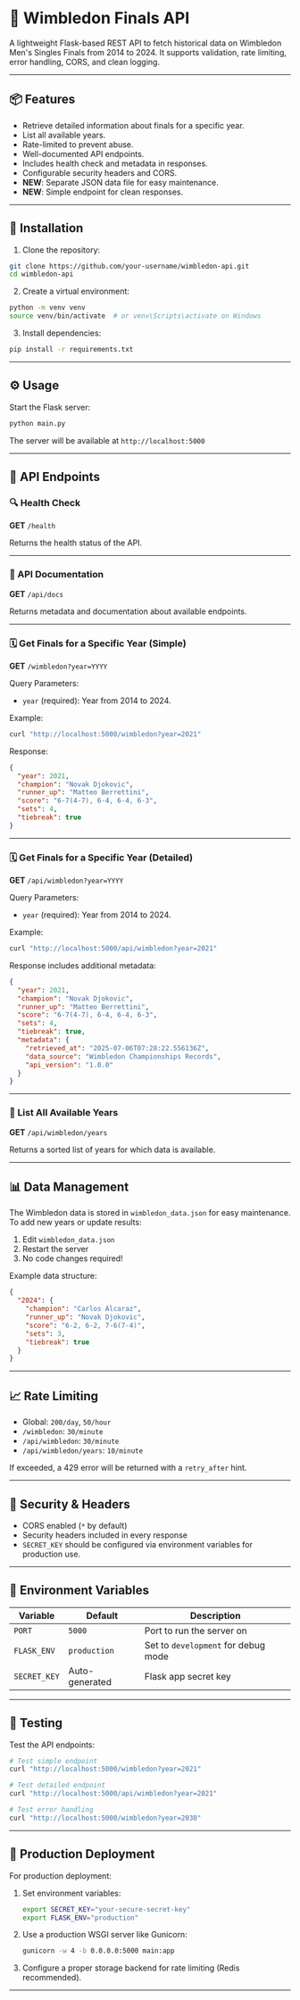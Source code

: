 # 🌟 Wimbledon Finals API

A lightweight Flask-based REST API to fetch historical data on Wimbledon Men's Singles Finals from 2014 to 2024. It supports validation, rate limiting, error handling, CORS, and clean logging.

---

## 📦 Features

* Retrieve detailed information about finals for a specific year.
* List all available years.
* Rate-limited to prevent abuse.
* Well-documented API endpoints.
* Includes health check and metadata in responses.
* Configurable security headers and CORS.
* **NEW**: Separate JSON data file for easy maintenance.
* **NEW**: Simple endpoint for clean responses.

---

## 🚀 Installation

1. Clone the repository:

```bash
git clone https://github.com/your-username/wimbledon-api.git
cd wimbledon-api
```

2. Create a virtual environment:

```bash
python -m venv venv
source venv/bin/activate  # or venv\Scripts\activate on Windows
```

3. Install dependencies:

```bash
pip install -r requirements.txt
```

---

## ⚙️ Usage

Start the Flask server:

```bash
python main.py
```

The server will be available at `http://localhost:5000`

---

## 🔌 API Endpoints

### 🔍 Health Check

**GET** `/health`

Returns the health status of the API.

---

### 📜 API Documentation

**GET** `/api/docs`

Returns metadata and documentation about available endpoints.

---

### 🗓️ Get Finals for a Specific Year (Simple)

**GET** `/wimbledon?year=YYYY`

Query Parameters:

* `year` (required): Year from 2014 to 2024.

Example:

```bash
curl "http://localhost:5000/wimbledon?year=2021"
```

Response:
```json
{
  "year": 2021,
  "champion": "Novak Djokovic",
  "runner_up": "Matteo Berrettini",
  "score": "6-7(4-7), 6-4, 6-4, 6-3",
  "sets": 4,
  "tiebreak": true
}
```

---

### 🗓️ Get Finals for a Specific Year (Detailed)

**GET** `/api/wimbledon?year=YYYY`

Query Parameters:

* `year` (required): Year from 2014 to 2024.

Example:

```bash
curl "http://localhost:5000/api/wimbledon?year=2021"
```

Response includes additional metadata:
```json
{
  "year": 2021,
  "champion": "Novak Djokovic",
  "runner_up": "Matteo Berrettini",
  "score": "6-7(4-7), 6-4, 6-4, 6-3",
  "sets": 4,
  "tiebreak": true,
  "metadata": {
    "retrieved_at": "2025-07-06T07:28:22.556136Z",
    "data_source": "Wimbledon Championships Records",
    "api_version": "1.0.0"
  }
}
```

---

### 📆 List All Available Years

**GET** `/api/wimbledon/years`

Returns a sorted list of years for which data is available.

---

## 📊 Data Management

The Wimbledon data is stored in `wimbledon_data.json` for easy maintenance. To add new years or update results:

1. Edit `wimbledon_data.json`
2. Restart the server
3. No code changes required!

Example data structure:
```json
{
  "2024": {
    "champion": "Carlos Alcaraz",
    "runner_up": "Novak Djokovic",
    "score": "6-2, 6-2, 7-6(7-4)",
    "sets": 3,
    "tiebreak": true
  }
}
```

---

## 📈 Rate Limiting

* Global: `200/day`, `50/hour`
* `/wimbledon`: `30/minute`
* `/api/wimbledon`: `30/minute`
* `/api/wimbledon/years`: `10/minute`

If exceeded, a 429 error will be returned with a `retry_after` hint.

---

## 🔐 Security & Headers

* CORS enabled (`*` by default)
* Security headers included in every response
* `SECRET_KEY` should be configured via environment variables for production use.

---

## 📄 Environment Variables

| Variable     | Default          | Description                         |
| ------------ | ---------------- | ----------------------------------- |
| `PORT`       | `5000`           | Port to run the server on           |
| `FLASK_ENV`  | `production`     | Set to `development` for debug mode |
| `SECRET_KEY` | Auto-generated   | Flask app secret key                |

---

## 🧪 Testing

Test the API endpoints:

```bash
# Test simple endpoint
curl "http://localhost:5000/wimbledon?year=2021"

# Test detailed endpoint
curl "http://localhost:5000/api/wimbledon?year=2021"

# Test error handling
curl "http://localhost:5000/wimbledon?year=2030"
```

---

## 🚀 Production Deployment

For production deployment:

1. Set environment variables:
   ```bash
   export SECRET_KEY="your-secure-secret-key"
   export FLASK_ENV="production"
   ```

2. Use a production WSGI server like Gunicorn:
   ```bash
   gunicorn -w 4 -b 0.0.0.0:5000 main:app
   ```

3. Configure a proper storage backend for rate limiting (Redis recommended).

---

